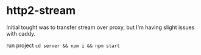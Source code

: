 # http2-stream

Initial tought was to transfer stream over proxy, but I'm having slight issues with caddy. 

run project `cd server && npm i && npm start`
